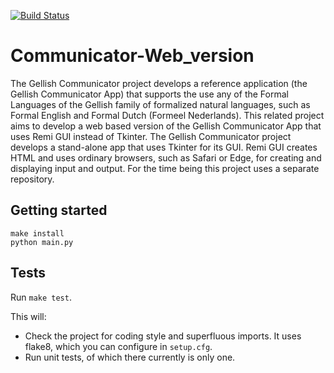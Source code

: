 [![Build Status](https://travis-ci.org/AndriesSHP/Communicator-Web_version-.svg?branch=master)](https://travis-ci.org/AndriesSHP/Communicator-Web_version-)

# Communicator-Web_version
The Gellish Communicator project develops a reference application (the Gellish Communicator App) that supports the use any of the Formal Languages of the Gellish family of formalized natural languages, such as Formal English and Formal Dutch (Formeel Nederlands).
This related project aims to develop a web based version of the Gellish Communicator App that uses Remi GUI instead of Tkinter.
The Gellish Communicator project develops a stand-alone app that uses Tkinter for its GUI.
Remi GUI creates HTML and uses ordinary browsers, such as Safari or Edge, for creating and displaying input and output.
For the time being this project uses a separate repository.


## Getting started

    make install
    python main.py


## Tests

Run `make test`.

This will:

- Check the project for coding style and superfluous imports.
  It uses flake8, which you can configure in `setup.cfg`.
- Run unit tests, of which there currently is only one.
